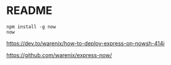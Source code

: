 # README

```
npm install -g now
now
```

https://dev.to/warenix/how-to-deploy-express-on-nowsh-414i

https://github.com/warenix/express-now/

